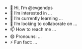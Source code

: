 - 👋 Hi, I’m @evgendps
- 👀 I’m interested in ...
- 🌱 I’m currently learning ...
- 💞️ I’m looking to collaborate on ...
- 📫 How to reach me ...
- 😄 Pronouns: ...
- ⚡ Fun fact: ...

<!---
evgendps/evgendps is a ✨ special ✨ repository because its `README.md` (this file) appears on your GitHub profile.
You can click the Preview link to take a look at your changes.
--->

